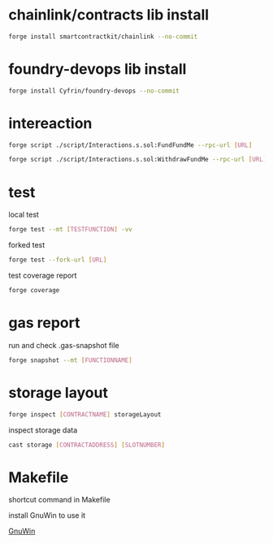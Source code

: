 # chainlink/contracts lib install

```bash
forge install smartcontractkit/chainlink --no-commit
```

# foundry-devops lib install

```bash
forge install Cyfrin/foundry-devops --no-commit
```

# intereaction

```bash
forge script ./script/Interactions.s.sol:FundFundMe --rpc-url [URL]
```

```bash
forge script ./script/Interactions.s.sol:WithdrawFundMe --rpc-url [URL]
```

# test

local test

```bash
forge test --mt [TESTFUNCTION] -vv
```

forked test

```bash
forge test --fork-url [URL]
```

test coverage report

```bash
forge coverage
```

# gas report

run and check .gas-snapshot file

```bash
forge snapshot --mt [FUNCTIONNAME]
```

# storage layout

```bash
forge inspect [CONTRACTNAME] storageLayout
```

inspect storage data

```bash
cast storage [CONTRACTADDRESS] [SLOTNUMBER]
```

# Makefile

shortcut command in Makefile

install GnuWin to use it

[GnuWin](https://gnuwin32.sourceforge.net/packages/make.htm)
